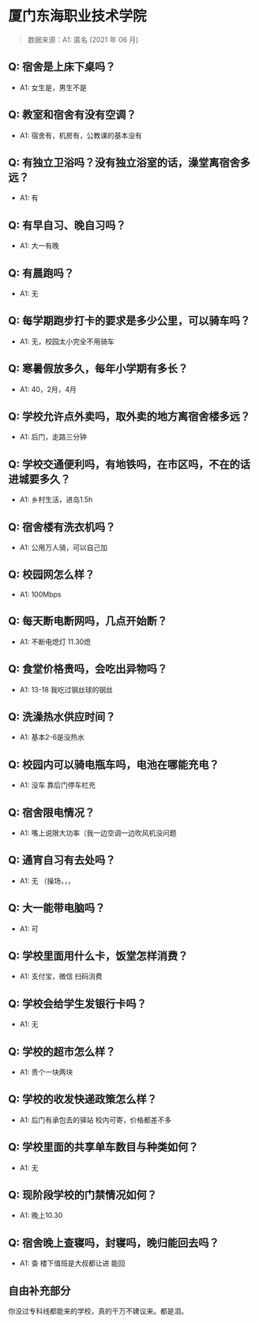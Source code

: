 # 厦门东海职业技术学院

> 数据来源：A1: 匿名 (2021 年 06 月)

## Q: 宿舍是上床下桌吗？

- A1: 女生是，男生不是

## Q: 教室和宿舍有没有空调？

- A1: 宿舍有，机房有，公教课的基本没有

## Q: 有独立卫浴吗？没有独立浴室的话，澡堂离宿舍多远？

- A1: 有

## Q: 有早自习、晚自习吗？

- A1: 大一有晚

## Q: 有晨跑吗？

- A1: 无

## Q: 每学期跑步打卡的要求是多少公里，可以骑车吗？

- A1: 无，校园太小完全不用骑车

## Q: 寒暑假放多久，每年小学期有多长？

- A1: 40，2月，4月

## Q: 学校允许点外卖吗，取外卖的地方离宿舍楼多远？

- A1: 后门，走路三分钟

## Q: 学校交通便利吗，有地铁吗，在市区吗，不在的话进城要多久？

- A1: 乡村生活，进岛1.5h

## Q: 宿舍楼有洗衣机吗？

- A1: 公用万人骑，可以自己加

## Q: 校园网怎么样？

- A1: 100Mbps

## Q: 每天断电断网吗，几点开始断？

- A1: 不断电熄灯 11.30熄

## Q: 食堂价格贵吗，会吃出异物吗？

- A1: 13-18  我吃过钢丝球的钢丝

## Q: 洗澡热水供应时间？

- A1: 基本2-6是没热水

## Q: 校园内可以骑电瓶车吗，电池在哪能充电？

- A1: 没车 靠后门停车栏充

## Q: 宿舍限电情况？

- A1: 嘴上说限大功率（我一边空调一边吹风机没问题

## Q: 通宵自习有去处吗？

- A1: 无  （操场，，，

## Q: 大一能带电脑吗？

- A1: 可

## Q: 学校里面用什么卡，饭堂怎样消费？

- A1: 支付宝，微信         扫码消费

## Q: 学校会给学生发银行卡吗？

- A1: 无

## Q: 学校的超市怎么样？

- A1: 贵个一块两块

## Q: 学校的收发快递政策怎么样？

- A1: 后门有承包去的驿站 校内可寄，价格都差不多

## Q: 学校里面的共享单车数目与种类如何？

- A1: 无

## Q: 现阶段学校的门禁情况如何？

- A1: 晚上10.30

## Q: 宿舍晚上查寝吗，封寝吗，晚归能回去吗？

- A1: 查    楼下值班是大叔都让进       能回

## 自由补充部分

你没过专科线都能来的学校，真的千万不建议来。都是泪。